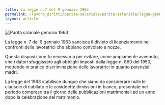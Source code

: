 ```yaml
---
title: La legge n.7 del 9 gennaio 1963
permalink: /lavoro_diritti/parita-salariale/parita-salariale/legge-gennaio-1963
layout: article
---
```


![Parità salariale gennaio 1963](../../images/lavoro_diritti/parita-salariale/parita-salariale-6.jpg)


La legge n. 7 del 9 gennaio 1963 sancisce il divieto di licenziamento nei confronti delle lavoratrici che abbiano convolato a nozze.

Questa disposizione fu necessaria per evitare, come ampiamente avvenuto, che i datori sfuggissero agli obblighi imposti dalla legge n. 860 del 1950, mettendo in pratica discriminazione delle lavoratrici in quanto potenziali madri.

La legge del 1963 stabilisce dunque che siano da considerare nulle le clausole di nubilato e le cosiddette dimissioni in bianco, presentate nel periodo compreso tra il giorno delle pubblicazioni matrimoniali ad un anno dopo la celebrazione del matrimonio.

